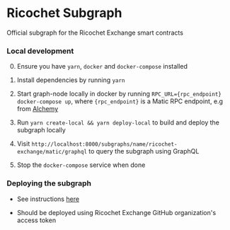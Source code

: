 # Ricochet Subgraph

Official subgraph for the Ricochet Exchange smart contracts

### Local development

0. Ensure you have `yarn`, `docker` and `docker-compose` installed

1. Install dependencies by running `yarn`

2. Start graph-node locally in docker by running `RPC_URL={rpc_endpoint} docker-compose up`, where `{rpc_endpoint}` is a Matic RPC endpoint, e.g from [Alchemy](https://alchemy.com)

3. Run `yarn create-local && yarn deploy-local` to build and deploy the subgraph locally

4. Visit `http://localhost:8000/subgraphs/name/ricochet-exchange/matic/graphql` to query the subgraph using GraphQL

5. Stop the `docker-compose` service when done

### Deploying the subgraph

* See instructions [here](https://thegraph.com/docs/en/hosted-service/deploy-subgraph-hosted/)

* Should be deployed using Ricochet Exchange GitHub organization's access token
